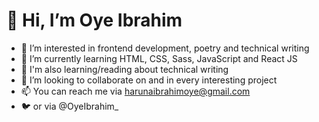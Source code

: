 # 👋 Hi, I’m Oye Ibrahim
- 👀 I’m interested in frontend development, poetry and technical writing
- 🌱 I’m currently learning HTML, CSS, Sass, JavaScript and React JS
- 🌱 I'm also learning/reading about technical writing
- 💞️ I’m looking to collaborate on and in every interesting project
- 📫 You can reach me via harunaibrahimoye@gmail.com
- 🐦 or via @OyeIbrahim_
